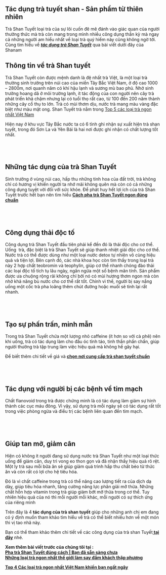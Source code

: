 <h2>Tác dụng trà tuyết shan - Sản phẩm từ thiên nhiên</h2>

<div>
<p>Trà Shan Tuyết loại trà của sự lôi cuốn đê mê đánh vào giác quan của người thưởng thức mà trà còn mang trong mình nhiều công dụng thần kỳ mà ngay cả những người am hiểu nhất về loại trà quý hiếm này cũng không ngờ tới. Cùng tìm hiểu về <a href="https://github.com/shanamtra/cong-dung-tra-shan-tuyet.html/"><em><strong>tác dụng trà Shan Tuyết</strong></em></a> qua bài viết dưới đây của Shanam</p>
</div>

<h2>Thông tin về trà Shan tuyết</h2>

<p>Trà&nbsp;Shan Tuyết&nbsp;còn được mệnh danh là đệ nhất trà Việt, là một loại trà thường sinh trưởng trên núi cao của miền Tây Bắc Việt Nam, ở độ cao 1000 &ndash; 2800m, nơi quanh năm có khí hậu lạnh và sương mù bao phủ. Nhờ sinh trưởng hoang dã ở môi trường lạnh, ít tác động của con người nên cây trà phát triển khá chậm nhưng lại có tuổi thọ rất cao, từ 100 đến 200 năm thành những cây cổ thụ to lớn. Trà có mùi thơm dịu, nước trà mang màu vàng đặc biệt như màu mật ong. Shan Tuyết trà nằm trong <a href="https://github.com/shanamtra/tra-ngon-nhat-viet-nam.html/" rel="nofollow">Top 5 các loại trà ngon nhất Việt Nam</a></p>

<p>Hiện nay ở khu vực Tây Bắc nước ta có 6 tỉnh ghi nhận sự xuất hiện trà shan tuyết, trong đó Sơn La và Yên Bái là hai nơi được ghi nhận có chất lượng tốt nhất.</p>

<h2>&nbsp;</h2>

<h2>Những tác dụng của trà Shan Tuyết</h2>

<p>Sinh trưởng ở vùng núi cao, hấp thu những tinh hoa của đất trời, trà không chỉ có hương vị khiến người ta nhớ mãi không quên mà còn có cả những công dụng tuyệt vời đối với sức khỏe. Để phát huy hết lợi ích của trà Shan Tuyết trước hết bạn nên tìm hiểu <strong><a href="https://shanam.com.vn/cach-pha-tra-shan-tuyet.html" rel="nofollow">Cách pha trà Shan Tuyết ngon đúng chuẩn</a></strong></p>

<h2>&nbsp;</h2>

<h2>Công dụng thải độc tố</h2>

<p>Công dụng trà Shan Tuyết đầu tiên phải kể đến đó là thải độc cho cơ thể. Uống &nbsp;trà, đặc biệt là trà Shan Tuyết sẽ giúp thanh nhiệt giải độc cho cơ thể. Nước trà có thể được dùng như một loại nước detox tự nhiên vô cùng hiệu quả và tiện lợi. Bên cạnh đó, các nhà khoa học còn tìm thấy trong loại trà này 2 hợp chất teobromin và teophylin, giúp cơ thể nhanh chóng đào thải các loại độc tố tích tụ lâu ngày, ngăn ngừa một số bệnh mãn tính. Sản phẩm được ưa chuộng rộng rãi không chỉ bởi nó có mùi hương thơm ngon mà còn nhờ khả năng bù nước cho cơ thể rất tốt. Chính vì thế, người bị say nắng uống một cốc trà pha loãng thêm chút đường hoặc muối sẽ tỉnh lại rất nhanh.</p>

<h2>&nbsp;</h2>

<h2>Tạo sự phấn trấn, minh mẫn</h2>

<p>Trong trà Shan Tuyết chứa một lượng nhỏ caffeine (ít hơn so với cà phê) nên khi uống, trà có tác dụng làm cho đầu óc tỉnh táo, tinh thần phấn chấn, giúp người thưởng trà tập trung làm việc hiệu quả mà không hề gây hại.</p>

<p>Để biết thêm chi tiết về giá và <a href="https://shanam.com.vn/tra-shan-tuyet-gia-bao-nhieu.html" rel="nofollow"><strong>chọn nơi cung cấp trà shan tuyết chuẩn</strong></a></p>

<h2>&nbsp;</h2>

<h2>Tác dụng với người bị các bệnh về tim mạch</h2>

<p>Chất flanovoid trong trà được chứng minh là có tác dụng làm giảm sự hình thành các cục máu đông. Vì vậy, sử dụng trà mỗi ngày sẽ có tác dụng rất tốt trong việc phòng ngừa và điều trị các bệnh liên quan đến tim mạch.</p>

<h2>&nbsp;</h2>

<h2>Giúp tan mỡ, giảm cân</h2>

<p>Hiện có không ít người đang sử dụng nước trà Shan Tuyết như một loại thức uống để giảm cân, duy trì vong eo thon gọn và đã nhận thấy hiệu quả rõ rệt. Một ly trà sau mỗi bữa ăn sẽ giúp giảm quá trình hấp thu chất béo từ thức ăn và còn rất có lợi cho hệ tiêu hóa.</p>

<p>Đó là vì chất caffeine trong trà có thể nâng cao lượng tiết ra của dịch dạ dày, giúp tiêu hóa nhanh, tăng cường năng lực phân giải mỡ thừa. Những chất hỗn hợp vitamin trong trà giúp giảm bớt mỡ thừa trong cơ thể. Tuy nhiên hiệu quả của nó thì mỗi người mỗi khác, mỗi người có sự thích ứng của riêng mình</p>

<p>Trên đây là 4 <strong>tác dụng của trà shan tuyết</strong> giúp cho những anh chị em đang có ý định muốn tham khảo tìm hiểu về trà có thể biết nhiều hơn về một món thi vị tao nhã này.</p>

<p>Bạn có thể tham khảo thêm chi tiết về các công dụng của trà shan Tuyết<a href="https://shanam.com.vn/cong-dung-tra-shan-tuyet.html" rel="nofollow"><strong> tại đây</strong></a> nhé.</p>

<p><strong>Xem thêm bài viết trước của chúng tôi tại :</strong><br />
<strong><a href="https://github.com/shanamtra/cach-pha-tra-shan-tuyet.html/">Pha trà Shan Tuyết đúng cách | Bạn đã sẵn sàng chưa</a><br />
<a href="https://github.com/shanamtra/tra-ngon-nhat-the-gioi.html">Những loại trà ngon nhất thế giới làm say đắm khách thập phương</a></strong></p>

<p><strong><a href="https://github.com/shanamtra/tra-ngon-nhat-viet-nam.html/">Top 4 Các loại trà ngon nhất Việt Nam khiến bạn ngất ngây</a></strong></p>
